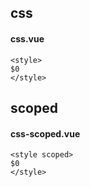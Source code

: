 ## css
#### css.vue
```vue
<style>
$0
</style>
```

## scoped
#### css-scoped.vue
```vue
<style scoped>
$0
</style>
```
